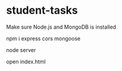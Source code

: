 # student-tasks
 Make sure Node.js and MongoDB is installed
 
npm i express cors mongoose

node server

open index.html
